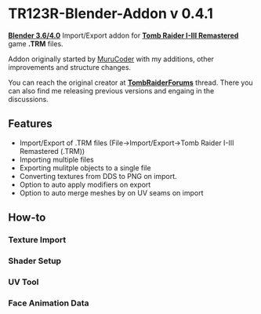 # TR123R-Blender-Addon v 0.4.1
**[Blender 3.6/4.0](https://www.blender.org)** Import/Export addon for **[Tomb Raider I-III Remastered](https://store.steampowered.com/app/2478970)** game **.TRM** files.

Addon originally started by [MuruCoder](https://github.com/MuruCoder) with my additions, other improvements and structure changes.
  
You can reach the original creator at **[TombRaiderForums](https://www.tombraiderforums.com/showthread.php?t=228896)** thread. There you can also find me releasing previous versions and engaing in the discussions.

## Features
- Import/Export of .TRM files (File->Import/Export->Tomb Raider I-III Remastered (.TRM))
- Importing multiple files
- Exporting mulitple objects to a single file
- Converting textures from DDS to PNG on import.
- Option to auto apply modifiers on export
- Option to auto merge meshes by on UV seams on import

## How-to
### Texture Import
### Shader Setup
### UV Tool
### Face Animation Data
